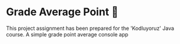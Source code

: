 # Grade Average Point :gem:

This project assignment has been prepared for the 'Kodluyoruz' Java course. A simple grade point average console app
